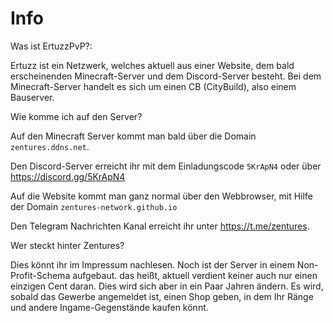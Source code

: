# Info
Was ist ErtuzzPvP?:

Ertuzz ist ein Netzwerk, welches aktuell aus einer Website, dem bald erscheinenden Minecraft-Server und dem Discord-Server besteht. Bei dem Minecraft-Server handelt es sich um
einen CB (CityBuild), also einem Bauserver.

Wie komme ich auf den Server?

Auf den Minecraft Server kommt man bald über die Domain `zentures.ddns.net`.

Den Discord-Server erreicht ihr mit dem Einladungscode `5KrApN4` oder über https://discord.gg/5KrApN4

Auf die Website kommt man ganz normal über den Webbrowser, mit Hilfe der Domain `zentures-network.github.io`

Den Telegram Nachrichten Kanal erreicht ihr unter https://t.me/zentures.

Wer steckt hinter Zentures?

Dies könnt ihr im Impressum nachlesen. 
Noch ist der Server in einem Non-Profit-Schema aufgebaut. das heißt, aktuell verdient keiner auch nur einen einzigen Cent daran. 
Dies wird sich aber in ein Paar Jahren ändern. Es wird, sobald das Gewerbe angemeldet ist, einen Shop geben, in dem Ihr Ränge und andere Ingame-Gegenstände kaufen könnt.

